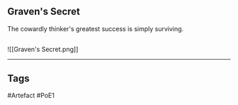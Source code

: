 ## Graven's Secret
The cowardly thinker's greatest success is simply surviving.
##
![[Graven's Secret.png]]

---
## Tags
#Artefact
#PoE1